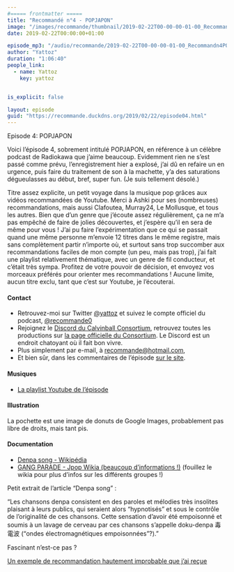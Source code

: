 ```yaml
---
#===== frontmatter =====
title: "Recommandé n°4 - POPJAPON"
image: "/images/recommande/thumbnail/2019-02-22T00-00-00-01-00_Recommandn4POPJAPON.jpg"
date: 2019-02-22T00:00:00+01:00

episode_mp3: "/audio/recommande/2019-02-22T00-00-00-01-00_Recommandn4POPJAPON.mp3"
author: "Yattoz"
duration: "1:06:40"
people_link: 
  - name: Yattoz
    key: yattoz


is_explicit: false

layout: episode
guid: "https://recommande.duckdns.org/2019/02/22/episode04.html"
---
```


<PodcastHeader/>

<!-- ECRIRE LA DESCRIPTION DE L'EPISODE SOUS CETTE LIGNE -->


 Episode 4: POPJAPON 

<p>Voici l’épisode 4, sobrement intitulé POPJAPON, en référence à un célèbre podcast de Radiokawa que j’aime beaucoup. Evidemment rien ne s’est passé comme prévu, l’enregistrement hier a explosé, j’ai dû en refaire un en urgence, puis faire du traitement de son à la machette, y’a des saturations dégueulasses au début, bref, super fun. (Je suis tellement désolé.)</p>

<p>Titre assez explicite, un petit voyage dans la musique pop grâces aux vidéos recommandées de Youtube. Merci à Ashki pour ses (nombreuses) recommandations, mais aussi Clafoutea, Murray24, Le Mollusque, et tous les autres. Bien que d’un genre que j’écoute assez régulièrement, ça ne m’a pas empêché de faire de jolies découvertes, et j’espère qu’il en sera de même pour vous ! J’ai pu faire l’expérimentation que ce qui se passait quand une même personne m’envoie 12 titres dans le même registre, mais sans complètement partir n’importe où, et surtout sans trop succomber aux recommandations faciles de mon compte (un peu, mais pas trop), j’ai fait une playlist relativement thématique, avec un genre de fil conducteur, et c’était très sympa.
Profitez de votre pouvoir de décision, et envoyez vos morceaux préférés pour orienter mes recommandations ! Aucune limite, aucun titre exclu, tant que c’est sur Youtube, je l’écouterai.</p>

<h4>Contact</h4>

<ul>
  <li>Retrouvez-moi sur Twitter <a href="https://twitter.com/yattoz" rel="nofollow">@yattoz</a> et suivez le compte officiel du podcast, <a href="https://twitter.com/recommande0" rel="nofollow">@recommande0</a></li>
  <li>Rejoignez le <a href="https://discord.gg/4RnA9v7" rel="nofollow">Discord du Calvinball Consortium</a>, retrouvez toutes les productions sur <a href="https://calvinballradio.wordpress.com/" rel="nofollow">la page officielle du Consortium</a>. Le Discord est un endroit chatoyant où il fait bon vivre.</li>
  <li>Plus simplement par e-mail, à <a href="mailto:recommande@hotmail.com" rel="nofollow">recommande@hotmail.com</a>,</li>
  <li>Et bien sûr, dans les commentaires de l’épisode <a href="https://recommande.duckdns.org" rel="nofollow">sur le site</a>.</li>
</ul>

<h4>Musiques</h4>

<ul>
  <li><a href="https://www.youtube.com/playlist?list=PLNjXbZkItxtZlMdItTjDw1cgLvKkVg40K" rel="nofollow">La playlist Youtube de l’épisode</a></li>
</ul>

<h4>Illustration</h4>

<p>La pochette est une image de donuts de Google Images, probablement pas libre de droits, mais tant pis.</p>

<h4>Documentation</h4>

<ul>
  <li><a href="https://fr.wikipedia.org/wiki/Denpa_(musique)" rel="nofollow">Denpa song - Wikipédia</a></li>
  <li><a href="https://jpop.fandom.com/wiki/GANG_PARADE" rel="nofollow">GANG PARADE - Jpop Wikia (beaucoup d’informations !)</a> (fouillez le wikia pour plus d’infos sur les différents groupes !)</li>
</ul>

<p>Petit extrait de l’article “Denpa song” :</p>

<p>“Les chansons denpa consistent en des paroles et mélodies très insolites plaisant à leurs publics, qui seraient alors “hypnotisés” et sous le contrôle de l’originalité de ces chansons. Cette sensation d’avoir été empoisonné et soumis à un lavage de cerveau par ces chansons s’appelle doku-denpa 毒電波 (“ondes électromagnétiques empoisonnées”?).”</p>

<p>Fascinant n’est-ce pas ?</p>

<p><a href="https://www.youtube.com/watch?v=JQveNljnisE" rel="nofollow">Un exemple de recommandation hautement improbable que j’ai reçue</a></p>



